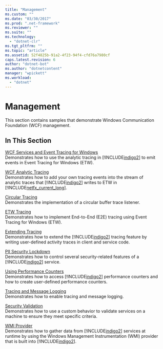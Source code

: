 ```yaml
---
title: "Management"
ms.custom: ""
ms.date: "03/30/2017"
ms.prod: ".net-framework"
ms.reviewer: ""
ms.suite: ""
ms.technology: 
  - "dotnet-clr"
ms.tgt_pltfrm: ""
ms.topic: "article"
ms.assetid: 52f4825b-91a2-4f23-94f4-cfd76a7980cf
caps.latest.revision: 6
author: "dotnet-bot"
ms.author: "dotnetcontent"
manager: "wpickett"
ms.workload: 
  - "dotnet"
---
```

# Management
This section contains samples that demonstrate Windows Communication Foundation (WCF) management.  
  
## In This Section  
 [WCF Services and Event Tracing for Windows](../../../../docs/framework/wcf/samples/wcf-services-and-event-tracing-for-windows.md)  
 Demonstrates how to use the analytic tracing in [!INCLUDE[indigo2](../../../../includes/indigo2-md.md)] to emit events in Event Tracing for Windows (ETW).  
  
 [WCF Analytic Tracing](../../../../docs/framework/wcf/samples/wcf-analytic-tracing.md)  
 Demonstrates how to add your own tracing events into the stream of analytic traces that [!INCLUDE[indigo2](../../../../includes/indigo2-md.md)] writes to ETW in [!INCLUDE[netfx_current_long](../../../../includes/netfx-current-long-md.md)].  
  
 [Circular Tracing](../../../../docs/framework/wcf/samples/circular-tracing.md)  
 Demonstrates the implementation of a circular buffer trace listener.  
  
 [ETW Tracing](../../../../docs/framework/wcf/samples/etw-tracing.md)  
 Demonstrates how to implement End-to-End (E2E) tracing using Event Tracing for Windows (ETW).  
  
 [Extending Tracing](../../../../docs/framework/wcf/samples/extending-tracing.md)  
 Demonstrates how to extend the [!INCLUDE[indigo2](../../../../includes/indigo2-md.md)] tracing feature by writing user-defined activity traces in client and service code.  
  
 [PII Security Lockdown](../../../../docs/framework/wcf/samples/pii-security-lockdown.md)  
 Demonstrates how to control several security-related features of a [!INCLUDE[indigo2](../../../../includes/indigo2-md.md)] service.  
  
 [Using Performance Counters](../../../../docs/framework/wcf/samples/using-performance-counters.md)  
 Demonstrates how to access [!INCLUDE[indigo2](../../../../includes/indigo2-md.md)] performance counters and how to create user-defined performance counters.  
  
 [Tracing and Message Logging](../../../../docs/framework/wcf/samples/tracing-and-message-logging.md)  
 Demonstrates how to enable tracing and message logging.  
  
 [Security Validation](../../../../docs/framework/wcf/samples/security-validation.md)  
 Demonstrates how to use a custom behavior to validate services on a machine to ensure they meet specific criteria.  
  
 [WMI Provider](../../../../docs/framework/wcf/samples/wmi-provider.md)  
 Demonstrates how to gather data from [!INCLUDE[indigo2](../../../../includes/indigo2-md.md)] services at runtime by using the Windows Management Instrumentation (WMI) provider that is built into [!INCLUDE[indigo2](../../../../includes/indigo2-md.md)].
